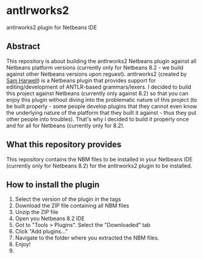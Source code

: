 # antlrworks2
antlrworks2 plugin for Netbeans IDE

## Abstract

This repository is about building the antlrworks2 Netbeans plugin against all Netbeans platform versions (currently only for Netbeans 8.2 - we build against other Netbeans versions upon reguest).
antlrworks2 (created by [Sam Harwell](https://github.com/tunnelvisionlabs/antlrworks2)) is a Netbeans plugin that provides support for editing/development of ANTLR-based grammars/lexers.
I decided to build this project against Netbeans (currently only against 8.2) so that you can enjoy this plugin without diving into the problematic nature of this project (to be built properly - some people develop plugins that they cannot even know the underlying nature of the platform that they built it against - thus they put other people into troubles). That's why i decided to build it properly once and for all for Netbeans (currently only for 8.2).

## What this repository provides

This repository contains the NBM files to be installed in your Netbeans IDE (currently only for Netbeans 8.2) for the antlrworks2 plugin to be installed.

## How to install the plugin

1. Select the version of the plugin in the tags
2. Download the ZIP file containing all NBM files
3. Unzip the ZIP file
4. Open you Netbeans 8.2 IDE
5. Got to "Tools > Plugins". Select the "Downloaded" tab
6. Click "Add plugins..."
7. Navigate to the folder where you extracted the NBM files.
8. Enjoy!
9. 
